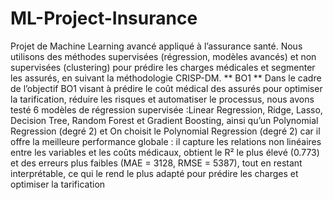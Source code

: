 # ML-Project-Insurance
Projet de Machine Learning avancé appliqué à l’assurance santé. Nous utilisons des méthodes supervisées (régression, modèles avancés) et non supervisées (clustering) pour prédire les charges médicales et segmenter les assurés, en suivant la méthodologie CRISP-DM.
** BO1 **
Dans le cadre de l’objectif BO1 visant à prédire le coût médical des assurés pour optimiser la tarification, réduire les risques et automatiser le processus, nous avons testé 6 modèles de régression supervisée :Linear Regression, Ridge, Lasso, Decision Tree, Random Forest et Gradient Boosting, ainsi qu’un Polynomial Regression (degré 2) et On choisit le Polynomial Regression (degré 2) car il offre la meilleure performance globale : il capture les relations non linéaires entre les variables et les coûts médicaux, obtient le R² le plus élevé (0.773) et des erreurs plus faibles (MAE = 3128, RMSE = 5387), tout en restant interprétable, ce qui le rend le plus adapté pour prédire les charges et optimiser la tarification



